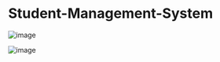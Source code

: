 # Student-Management-System

![image](https://github.com/user-attachments/assets/b8382e3b-414f-4fc3-ab9c-a435dc4c01ef)

![image](https://github.com/user-attachments/assets/cde99042-fe78-45ea-ae99-abef718ee4f1)
